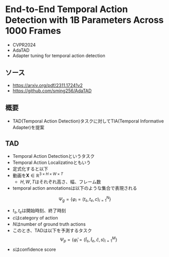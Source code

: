 # End-to-End Temporal Action Detection with 1B Parameters Across 1000 Frames
- CVPR2024
- AdaTAD
- Adapter tuning for temporal action detection

## ソース
- https://arxiv.org/pdf/2311.17241v2
- https://github.com/sming256/AdaTAD


## 概要
- TAD(Temporal Action Detection)タスクに対してTIA(Temporal Informative Adapter)を提案

## TAD
- Temporal Action Detectionというタスク
- Temporal Action Localizatinoともいう
- 定式化すると以下
- 動画を$\boldsymbol{X} \in \mathbb{R}^{3 \times H \times W \times T}$
  - $H,W,T$はそれぞれ高さ、幅、フレーム数
- temporal action annotationsは以下のような集合で表現される

$$
\Psi_g = \{ \varphi_i=\left(t_s, t_e, c\right)^N_{i=1}\}
$$
- $t_s,t_e$は開始時刻、終了時刻
- $c$はcategory of action
- $N$はnumber of ground truth actions
- このとき、TADは以下を予測するタスク
$$
\Psi_p = \{ \hat{\varphi}_i=\left(\hat{t}_s, \hat{t}_e, \hat{c}, s\right)^M_{i=1}\}
$$
- $s$はconfidence score